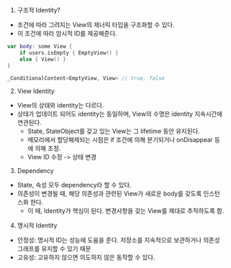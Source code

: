 1. 구조적 Identity?
- 조건에 따라 그려지는 View의 제너릭 타입을 구조화할 수 있다.
- 이 조건에 따라 암시적 ID를 제공해준다.
```swift
var body: some View {
	if users.isEmpty { EmptyView() }
	else { View() }
}

_ConditionalContent<EmptyView, View> // true, false
```
2. View Identity
- View의 상태와 identity는 다르다.
- 상태가 업데이트 되어도 identity는 동일하며, View의 수명은 identity 지속시간에 연관된다.
  - State, StateObject를 갖고 있는 View는 그 lifetime 동안 유지된다.
  - 메모리에서 할당해제되는 시점은 if 조건에 의해 분기되거나 onDisappear 등에 의해 조정.
  - View ID 수정 -> 상태 변경

3. Dependency
- State, 속성 모두 dependency라 할 수 있다.
- 의존성이 변경될 때, 해당 의존성과 관련된 View가 새로운 body를 갖도록 인스턴스화 한다.
  - 이 때, Identity가 핵심이 된다. 변경사항을 갖는 View를 제대로 추적하도록 함.

4. 명시적 Identity
- 안정성: 명시적 ID는 성능에 도움을 준다. 저장소를 지속적으로 보관하거나 의존성 그래프를 유지할 수 있기 때문
- 고유성: 고유하지 않으면 의도하지 않은 동작할 수 있다.
